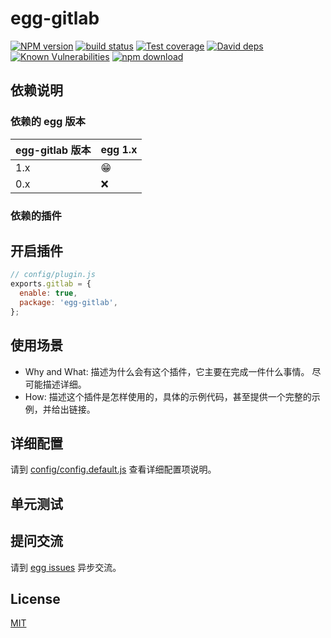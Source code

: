 # egg-gitlab

[![NPM version][npm-image]][npm-url]
[![build status][travis-image]][travis-url]
[![Test coverage][codecov-image]][codecov-url]
[![David deps][david-image]][david-url]
[![Known Vulnerabilities][snyk-image]][snyk-url]
[![npm download][download-image]][download-url]

[npm-image]: https://img.shields.io/npm/v/egg-gitlab.svg?style=flat-square
[npm-url]: https://npmjs.org/package/egg-gitlab
[travis-image]: https://img.shields.io/travis/eggjs/egg-gitlab.svg?style=flat-square
[travis-url]: https://travis-ci.org/eggjs/egg-gitlab
[codecov-image]: https://img.shields.io/codecov/c/github/eggjs/egg-gitlab.svg?style=flat-square
[codecov-url]: https://codecov.io/github/eggjs/egg-gitlab?branch=master
[david-image]: https://img.shields.io/david/eggjs/egg-gitlab.svg?style=flat-square
[david-url]: https://david-dm.org/eggjs/egg-gitlab
[snyk-image]: https://snyk.io/test/npm/egg-gitlab/badge.svg?style=flat-square
[snyk-url]: https://snyk.io/test/npm/egg-gitlab
[download-image]: https://img.shields.io/npm/dm/egg-gitlab.svg?style=flat-square
[download-url]: https://npmjs.org/package/egg-gitlab

<!--
Description here.
-->

## 依赖说明

### 依赖的 egg 版本

egg-gitlab 版本 | egg 1.x
--- | ---
1.x | 😁
0.x | ❌

### 依赖的插件
<!--

如果有依赖其它插件，请在这里特别说明。如

- security
- multipart

-->

## 开启插件

```js
// config/plugin.js
exports.gitlab = {
  enable: true,
  package: 'egg-gitlab',
};
```

## 使用场景

- Why and What: 描述为什么会有这个插件，它主要在完成一件什么事情。
尽可能描述详细。
- How: 描述这个插件是怎样使用的，具体的示例代码，甚至提供一个完整的示例，并给出链接。

## 详细配置

请到 [config/config.default.js](config/config.default.js) 查看详细配置项说明。

## 单元测试

<!-- 描述如何在单元测试中使用此插件，例如 schedule 如何触发。无则省略。-->

## 提问交流

请到 [egg issues](https://github.com/eggjs/egg/issues) 异步交流。

## License

[MIT](LICENSE)
